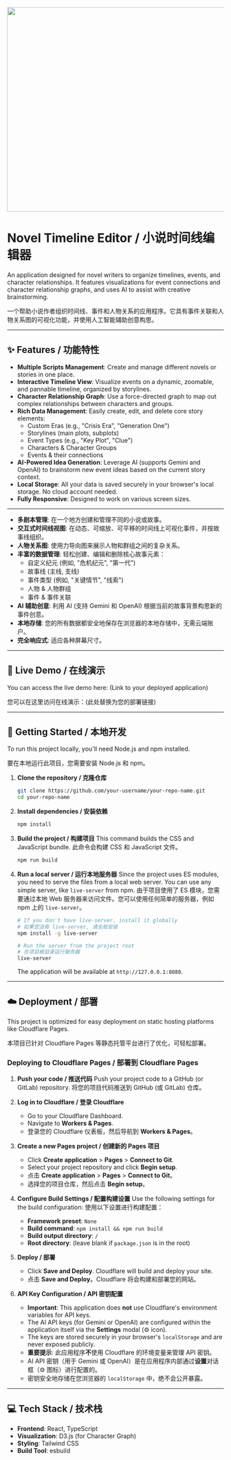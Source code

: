 <div align="center">
<img width="1200" height="475" alt="GHBanner" src="https://github.com/user-attachments/assets/0aa67016-6eaf-458a-adb2-6e31a0763ed6" />
</div>

# Novel Timeline Editor / 小说时间线编辑器

An application designed for novel writers to organize timelines, events, and character relationships. It features visualizations for event connections and character relationship graphs, and uses AI to assist with creative brainstorming.

一个帮助小说作者组织时间线、事件和人物关系的应用程序。它具有事件关联和人物关系图的可视化功能，并使用人工智能辅助创意构思。

---

## ✨ Features / 功能特性

- **Multiple Scripts Management**: Create and manage different novels or stories in one place.
- **Interactive Timeline View**: Visualize events on a dynamic, zoomable, and pannable timeline, organized by storylines.
- **Character Relationship Graph**: Use a force-directed graph to map out complex relationships between characters and groups.
- **Rich Data Management**: Easily create, edit, and delete core story elements:
  - Custom Eras (e.g., "Crisis Era", "Generation One")
  - Storylines (main plots, subplots)
  - Event Types (e.g., "Key Plot", "Clue")
  - Characters & Character Groups
  - Events & their connections
- **AI-Powered Idea Generation**: Leverage AI (supports Gemini and OpenAI) to brainstorm new event ideas based on the current story context.
- **Local Storage**: All your data is saved securely in your browser's local storage. No cloud account needed.
- **Fully Responsive**: Designed to work on various screen sizes.

---

- **多剧本管理**: 在一个地方创建和管理不同的小说或故事。
- **交互式时间线视图**: 在动态、可缩放、可平移的时间线上可视化事件，并按故事线组织。
- **人物关系图**: 使用力导向图来展示人物和群组之间的复杂关系。
- **丰富的数据管理**: 轻松创建、编辑和删除核心故事元素：
  - 自定义纪元 (例如, "危机纪元", "第一代")
  - 故事线 (主线, 支线)
  - 事件类型 (例如, "关键情节", "线索")
  - 人物 & 人物群组
  - 事件 & 事件关联
- **AI 辅助创意**: 利用 AI (支持 Gemini 和 OpenAI) 根据当前的故事背景构思新的事件创意。
- **本地存储**: 您的所有数据都安全地保存在浏览器的本地存储中，无需云端账户。
- **完全响应式**: 适应各种屏幕尺寸。

---

## 🚀 Live Demo / 在线演示

You can access the live demo here: (Link to your deployed application)

您可以在这里访问在线演示：(此处替换为您的部署链接)

---

## 🔧 Getting Started / 本地开发

To run this project locally, you'll need Node.js and npm installed.

要在本地运行此项目，您需要安装 Node.js 和 npm。

1.  **Clone the repository / 克隆仓库**
    ```bash
    git clone https://github.com/your-username/your-repo-name.git
    cd your-repo-name
    ```

2.  **Install dependencies / 安装依赖**
    ```bash
    npm install
    ```

3.  **Build the project / 构建项目**
    This command builds the CSS and JavaScript bundle.
    此命令会构建 CSS 和 JavaScript 文件。
    ```bash
    npm run build
    ```

4.  **Run a local server / 运行本地服务器**
    Since the project uses ES modules, you need to serve the files from a local web server. You can use any simple server, like `live-server` from npm.
    由于项目使用了 ES 模块，您需要通过本地 Web 服务器来访问文件。您可以使用任何简单的服务器，例如 npm 上的 `live-server`。
    ```bash
    # If you don't have live-server, install it globally
    # 如果您没有 live-server, 请全局安装
    npm install -g live-server

    # Run the server from the project root
    # 在项目根目录运行服务器
    live-server
    ```
    The application will be available at `http://127.0.0.1:8080`.

---

## ☁️ Deployment / 部署

This project is optimized for easy deployment on static hosting platforms like Cloudflare Pages.

本项目已针对 Cloudflare Pages 等静态托管平台进行了优化，可轻松部署。

### Deploying to Cloudflare Pages / 部署到 Cloudflare Pages

1.  **Push your code / 推送代码**
    Push your project code to a GitHub (or GitLab) repository.
    将您的项目代码推送到 GitHub (或 GitLab) 仓库。

2.  **Log in to Cloudflare / 登录 Cloudflare**
    - Go to your Cloudflare Dashboard.
    - Navigate to **Workers & Pages**.
    - 登录您的 Cloudflare 仪表板，然后导航到 **Workers & Pages**。

3.  **Create a new Pages project / 创建新的 Pages 项目**
    - Click **Create application** > **Pages** > **Connect to Git**.
    - Select your project repository and click **Begin setup**.
    - 点击 **Create application** > **Pages** > **Connect to Git**。
    - 选择您的项目仓库，然后点击 **Begin setup**。

4.  **Configure Build Settings / 配置构建设置**
    Use the following settings for the build configuration:
    使用以下设置进行构建配置：

    - **Framework preset**: `None`
    - **Build command**: `npm install && npm run build`
    - **Build output directory**: `/`
    - **Root directory**: (leave blank if `package.json` is in the root)

     <!-- It's recommended to add a screenshot here -->

5.  **Deploy / 部署**
    - Click **Save and Deploy**. Cloudflare will build and deploy your site.
    - 点击 **Save and Deploy**。Cloudflare 将会构建和部署您的网站。

6.  **API Key Configuration / API 密钥配置**
    - **Important**: This application does **not** use Cloudflare's environment variables for API keys.
    - The AI API keys (for Gemini or OpenAI) are configured within the application itself via the **Settings** modal (⚙️ icon).
    - The keys are stored securely in your browser's `localStorage` and are never exposed publicly.
    - **重要提示**: 此应用程序**不**使用 Cloudflare 的环境变量来管理 API 密钥。
    - AI API 密钥（用于 Gemini 或 OpenAI）是在应用程序内部通过**设置**对话框（⚙️ 图标）进行配置的。
    - 密钥安全地存储在您浏览器的 `localStorage` 中，绝不会公开暴露。

---

## 💻 Tech Stack / 技术栈

- **Frontend**: React, TypeScript
- **Visualization**: D3.js (for Character Graph)
- **Styling**: Tailwind CSS
- **Build Tool**: esbuild
